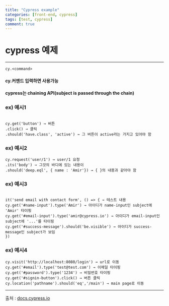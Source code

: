 ```yaml
---
title: "Cypress example"
categories: [front-end, cypress]
tags: [test, cypress]
comment: true
---
```


# cypress 예제

---

```
cy.<command>
```

#### cy.커멘드 입력하면 사용가능

#### cypress는 **chaining API**(subject is passed through the chain)

### ex) 예시1

```

cy.get('button') → 버튼
.click() → 클릭
.should('have.class', 'active') → 그 버튼이 active라는 가지고 있어야 함

```

### ex) 예시2

```
cy.request('user/1') → user/1 요청
.its('body') → 그것의 바디에 있는 내용이
.should('deep.eql', { name : 'Amir'}) → { }의 내용과 같아야 함
```

### ex) 예시3

```

it('send email with contact form', () => { → 테스트 내용
cy.get('#name-input').type('Amir') → 아이디가 name-input인 subject에 'Amir' 타이핑
cy.get('#email-input').type('amir@cypress.io') → 아이디가 email-input인 subject에 '...'를 타이핑
cy.get('#success-message').should('be.visible') → 아이디가 success-message인 subject가 보임
})

```

### ex) 예시4

```
cy.visit('http://localhost:8080/login') → url로 이동
cy.get('#email').type('test@test.com') → 이메일 타이핑
cy.get('#password').type('1234') → 비밀번호 타이핑
cy.get('#signin-button').click() → 버튼 클릭
cy.location('pathname').should('eq','/main') → main page로 이동
```

---

출처 : [docs.cypress.io](https://docs.cypress.io/guides/overview/why-cypress.html#In-a-nutshell)
